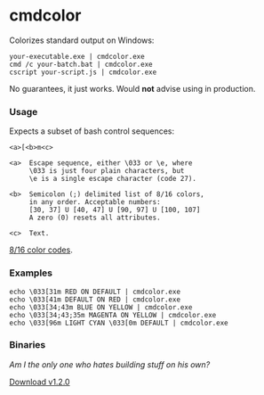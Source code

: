# cmdcolor

Colorizes standard output on Windows:
```
your-executable.exe | cmdcolor.exe
cmd /c your-batch.bat | cmdcolor.exe
cscript your-script.js | cmdcolor.exe
```
No guarantees, it just works. Would **not** advise using in production.

### Usage

Expects a subset of bash control sequences:
```
<a>[<b>m<c>

<a>  Escape sequence, either \033 or \e, where  
     \033 is just four plain characters, but
     \e is a single escape character (code 27).
     
<b>  Semicolon (;) delimited list of 8/16 colors,
     in any order. Acceptable numbers:
     [30, 37] U [40, 47] U [90, 97] U [100, 107]
     A zero (0) resets all attributes.
     
<c>  Text.
```
[8/16 color codes](http://misc.flogisoft.com/bash/tip_colors_and_formatting#colors).

### Examples

```
echo \033[31m RED ON DEFAULT | cmdcolor.exe
echo \033[41m DEFAULT ON RED | cmdcolor.exe
echo \033[34;43m BLUE ON YELLOW | cmdcolor.exe
echo \033[34;43;35m MAGENTA ON YELLOW | cmdcolor.exe
echo \033[96m LIGHT CYAN \033[0m DEFAULT | cmdcolor.exe
```

### Binaries

*Am I the only one who hates building stuff on his own?*

[Download v1.2.0](https://mega.co.nz/#!VkUT3IwB!cN-FbkjPkVClzgDd-TfkiUGqEc3Uy0tHSxZdYN5_Y2M)
